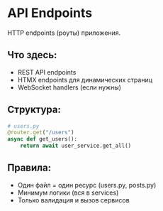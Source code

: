 # API Endpoints

HTTP endpoints (роуты) приложения.

## Что здесь:
- REST API endpoints
- HTMX endpoints для динамических страниц
- WebSocket handlers (если нужны)

## Структура:
```python
# users.py
@router.get("/users")
async def get_users():
    return await user_service.get_all()
```

## Правила:
- Один файл = один ресурс (users.py, posts.py)
- Минимум логики (вся в services)
- Только валидация и вызов сервисов